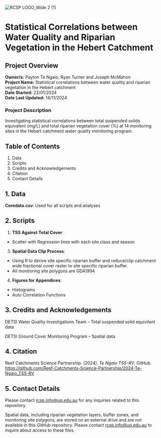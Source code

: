 ![RCSP LOGO_Wide 2 (1)](https://github.com/user-attachments/assets/ace4ab00-1409-45b0-8e6e-7c514e7bb700)


# Statistical Correlations between Water Quality and Riparian Vegetation in the Hebert Catchment
## Project Overview

**Owner/s:** Payton Te Ngaio,  Ryan Turner and Joseph McMahon  
**Project Name:** Statistical correlations between water quality and riparian vegetation in the Hebert catchment  
**Date Started:** 22/01/2024  
**Date Last Updated:** 14/11/2024 
### Project Description
Investigating statistical correlations between total suspended solids equivalent (mg/L) and total riparian vegetation cover (%) at 14 monitoring sites in the Hebert catchment water quality monitoring program.

## Table of Contents

1. Data
2. Scripts
3. Credits and Acknowledgements
4. Citation
5. Contact Details

## 1. Data

**Coredata.csv**: Used for all scripts and analyses

## 2. Scripts
1. **TSS Against Total Cover**:
- Scatter with Regression lines with each site class and season 
3. **Spatial Data Clip Process**:
- Using R to derive site specific riparian buffer and reduce/clip catchment wide fractional cover raster to site specific riparian buffer.
- All monitoring site polygons are GDA1994
4. **Figures for Appendices**:
- Histograms
- Auto Correlation Functions 

## 3. Credits and Acknowledgements 
DETSI Water Quality Investigations Team – Total suspended solid equivilent data

DETSI Ground Cover Monitoring Program – Spatial data

## 4. Citation
Reef Catchments Science Partnership. (2024). *Te Ngaio TSS-RV*. GitHub. https://github.com/Reef-Catchments-Science-Partnership/2024-Te-Ngaio_TSS-RV

## 5. Contact Details
Please contact rcsp.info@uq.edu.au for any inquiries related to this repository.

Spatial data, including riparian vegetation layers, buffer zones, and monitoring site polygons, are stored on an external drive and are not available in this GitHub repository. Please contact rcsp.info@uq.edu.au to inquire about access to these files.
